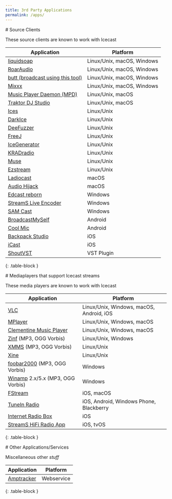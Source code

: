 ```yaml
---
title: 3rd Party Applications
permalink: /apps/
---
```

<div class="article" id="source-clients" markdown="1">
# Source Clients

These source clients are known to work with Icecast

|Application                                  |Platform                     |
|---------------------------------------------|-----------------------------|
|[liquidsoap][liquidsoap]                     |Linux/Unix, macOS, Windows   |
|[RoarAudio][roaraudio]                       |Linux/Unix, macOS, Windows   |
|[butt (broadcast using this tool)][butt]     |Linux/Unix, macOS, Windows   |
|[Mixxx][mixxx]                               |Linux/Unix, macOS, Windows   |
|[Music Player Daemon (MPD)][mpd]             |Linux/Unix, macOS            |
|[Traktor DJ Studio][traktor-dj-studio]       |Linux/Unix, macOS            |
|[Ices][ices]                                 |Linux/Unix                   |
|[DarkIce][darkice]                           |Linux/Unix                   |
|[DeeFuzzer][deefuzzer]                       |Linux/Unix                   |
|[FreeJ][freej]                               |Linux/Unix                   |
|[IceGenerator][icegenerator]                 |Linux/Unix                   |
|[KRADradio][kradradio]                       |Linux/Unix                   |
|[Muse][muse]                                 |Linux/Unix                   |
|[Ezstream][ezstream]                         |Linux/Unix                   |
|[Ladiocast][ladiocast]                       |macOS                        |
|[Audio Hijack][audiohighjack]                |macOS                        |
|[Edcast reborn][edcast-reborn]               |Windows                      |
|[StreamS Live Encoder][streams-live-encoder] |Windows                      |
|[SAM Cast][sam-cast]                         |Windows                      |
|[BroadcastMySelf][broadcastmyself]           |Android                      |
|[Cool Mic][coolmic]                          |Android                      |
|[Backpack Studio][backpackstudio]            |iOS                          |
|[iCast][icast]                               |iOS                          |
|[ShoutVST][shoutvst]                         |VST Plugin                   |
{: .table-block }

[backpackstudio]: https://backpackstudioapp.com
[butt]: http://butt.sourceforge.net/
[coolmic]: http://coolmic.net
[darkice]: https://code.google.com/p/darkice/
[deefuzzer]: https://pypi.python.org/pypi/DeeFuzzer/
[edcast-reborn]: http://code.google.com/p/edcast-reborn/
[ezstream]: http://www.icecast.org/ezstream.php
[freej]: http://freej.org
[icast]: http://icast.anthonymyatt.net/
[icegenerator]: http://sourceforge.net/projects/icegenerator/
[ices]: http://www.icecast.org/ices.php
[kradradio]: http://kradradio.com/
[liquidsoap]: http://liquidsoap.fm/
[mixxx]: http://mixxx.org/
[muse]: http://muse.dyne.org/
[mpd]: http://www.musicpd.org/
[audiohighjack]: https://rogueamoeba.com/audiohijack/
[streams-live-encoder]: https://www.indexcom.com/products/encoder/
[roaraudio]: http://roaraudio.keep-cool.org/roaraudio.html
[sam-cast]: http://spacial.com/sam-cast
[traktor-dj-studio]: http://www.native-instruments.com/en/traktor/
[broadcastmyself]: http://novastreamapps.blogspot.fr
[shoutvst]: https://github.com/R-Tur/ShoutVST
[ladiocast]: http://blog.kawauso.com/ladiocast

</div>

<div class="article" id="players" markdown="1">
# Mediaplayers that support Icecast streams

These media players are known to work with Icecast

|Application                                |Platform                                       |
|-------------------------------------------|-----------------------------------------------|
|[VLC][vlc]                                 |Linux/Unix, Windows, macOS, Android, iOS       |
|[MPlayer][mplayer]                         |Linux/Unix, Windows, macOS                     |
|[Clementine Music Player][clementine]      |Linux/Unix, Windows, macOS                     |
|[Zinf][zinf] (MP3, OGG Vorbis)             |Linux/Unix, Windows                            |
|[XMMS][xmms] (MP3, OGG Vorbis)             |Linux/Unix                                     |
|[Xine][xine]                               |Linux/Unix                                     |
|[foobar2000][foobar2000] (MP3, OGG Vorbis) |Windows                                        |
|[Winamp][winamp] 2.x/5.x (MP3, OGG Vorbis) |Windows                                        |
|[FStream][fstream]                         |iOS, macOS                                     |
|[TuneIn Radio][tunein-radio]               |iOS, Android, Windows Phone, Blackberry        |
|[Internet Radio Box][internet-radio-box]   |iOS                                            |
|[StreamS HiFi Radio App][streams-hifi]     |iOS, tvOS                                      |
{: .table-block }

[foobar2000]: http://www.foobar2000.org/
[winamp]: http://www.winamp.com/
[xmms]: http://www.xmms.org/
[zinf]: http://zinf.sourceforge.net/
[mplayer]: http://www.mplayerhq.hu/
[xine]: http://www.xine-project.org/
[vlc]: http://www.videolan.org/vlc/
[fstream]: http://www.sourcemac.com/?page=fstream
[tunein-radio]: http://tunein.com/get-tunein/
[internet-radio-box]: http://www.eingrad.com/products/internet-radio-box/
[streams-hifi]: https://www.indexcom.com/products/hifiradio/
[clementine]: https://www.clementine-player.org

</div>

<div class="article" id="misc" markdown="1">
# Other Applications/Services

Miscellaneous other _stuff_

|Application                                |Platform                                       |
|-------------------------------------------|-----------------------------------------------|
|[Amptracker][amptracker]                   |Webservice                                     |
{: .table-block }

[amptracker]: http://amptracker.com/

</div>
